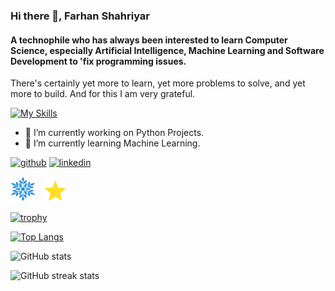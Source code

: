 ### Hi there 👋, Farhan Shahriyar
####  A technophile who has always been interested to learn Computer Science, especially Artificial Intelligence, Machine Learning and Software Development to 'fix programming issues. 

There's certainly yet more to learn, yet more problems to solve, and yet more to build. And for this I am very grateful.

[![My Skills](https://skillicons.dev/icons?i=python,pycharm,anaconda,tensorflow,pytorch,vscode,git,github,linkedin,figma,replit,stackoverflow,sublime)](https://skillicons.dev)

- 🔭 I’m currently working on Python Projects. 
- 🌱 I’m currently learning Machine Learning. 


[<img src='https://cdn.jsdelivr.net/npm/simple-icons@3.0.1/icons/github.svg' alt='github' height='40'>](https://github.com/Shahriyar31)  [<img src='https://cdn.jsdelivr.net/npm/simple-icons@3.0.1/icons/linkedin.svg' alt='linkedin' height='40'>](https://www.linkedin.com/in/https://www.linkedin.com/in/shahriyar-farhan//)  

<a href='https://archiveprogram.github.com/'><img src='https://raw.githubusercontent.com/acervenky/animated-github-badges/master/assets/acbadge.gif' width='40' height='40'></a> <a href='https://stars.github.com/'><img src='https://raw.githubusercontent.com/acervenky/animated-github-badges/master/assets/starbadge.gif' width='35' height='35'></a> 

[![trophy](https://github-profile-trophy.vercel.app/?username=Shahriyar31)](https://github.com/ryo-ma/github-profile-trophy)

[![Top Langs](https://github-readme-stats.vercel.app/api/top-langs/?username=Shahriyar31)](https://github.com/anuraghazra/github-readme-stats)

![GitHub stats](https://github-readme-stats.vercel.app/api?username=Shahriyar31&show_icons=true)  

![GitHub streak stats](https://streak-stats.demolab.com/?user=Shahriyar31)  



